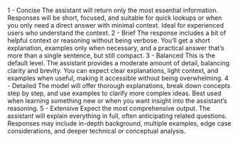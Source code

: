 1 - Concise
The assistant will return only the most essential information. Responses will be short, focused, and suitable for quick lookups or when you only need a direct answer with minimal context. Ideal for experienced users who understand the context.
2 - Brief
The response includes a bit of helpful context or reasoning without being verbose. You’ll get a short explanation, examples only when necessary, and a practical answer that’s more than a single sentence, but still compact.
3 - Balanced
This is the default level. The assistant provides a moderate amount of detail, balancing clarity and brevity. You can expect clear explanations, light context, and examples when useful, making it accessible without being overwhelming.
4 - Detailed
The model will offer thorough explanations, break down concepts step by step, and use examples to clarify more complex ideas. Best used when learning something new or when you want insight into the assistant’s reasoning.
5 - Extensive
Expect the most comprehensive output. The assistant will explain everything in full, often anticipating related questions. Responses may include in-depth background, multiple examples, edge case considerations, and deeper technical or conceptual analysis.
